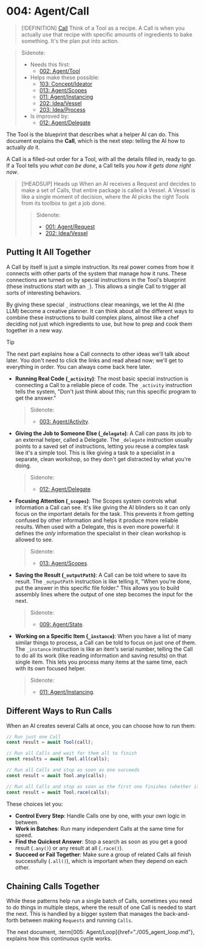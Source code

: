 # 004: Agent/Call

> [!DEFINITION] [Call](./000_glossary.md)
> Think of a Tool as a recipe. A Call is when you actually use that recipe with specific amounts of ingredients to bake something. It's the plan put into action.

> Sidenote:
> - Needs this first:
>   - [002: Agent/Tool](./002_agent_tool.md)
> - Helps make these possible:
>   - [103: Concept/Ideator](./103_concept_ideator.md)
>   - [013: Agent/Scopes](./013_agent_scopes.md)
>   - [011: Agent/Instancing](./011_agent_instancing.md)
>   - [202: Idea/Vessel](./202_idea_vessel.md)
>   - [203: Idea/Process](./203_idea_process.md)
> - Is improved by:
>   - [012: Agent/Delegate](./012_agent_delegate.md)

The Tool is the blueprint that describes what a helper AI can do. This document explains the **Call**, which is the next step: telling the AI how to actually *do* it.

A Call is a filled-out order for a Tool, with all the details filled in, ready to go. If a Tool tells you *what can be done*, a Call tells you *how it gets done right now*.

> [!HEADSUP] Heads up
> When an AI receives a Request and decides to make a set of Calls, that entire package is called a Vessel. A Vessel is like a single moment of decision, where the AI picks the right Tools from its toolbox to get a job done.
>
> > Sidenote:
> >
> > - [001: Agent/Request](./001_agent_request.md)
> > - [202: Idea/Vessel](./202_idea_vessel.md)

## Putting It All Together

A Call by itself is just a simple instruction. Its real power comes from how it connects with other parts of the system that manage how it runs. These connections are turned on by special instructions in the Tool's blueprint (these instructions start with an `_`). This allows a single Call to trigger all sorts of interesting behaviors.

By giving these special `_` instructions clear meanings, we let the AI (the LLM) become a creative planner. It can think about all the different ways to combine these instructions to build complex plans, almost like a chef deciding not just which ingredients to use, but how to prep and cook them together in a new way.

> [!TIP]
> The next part explains how a Call connects to other ideas we'll talk about later. You don't need to click the links and read ahead now; we'll get to everything in order. You can always come back here later.

- **Running Real Code (`_activity`)**: The most basic special instruction is connecting a Call to a reliable piece of code. The `_activity` instruction tells the system, "Don't just think about this; run this specific program to get the answer."

  > Sidenote:
  > - [003: Agent/Activity](./003_agent_activity.md).

- **Giving the Job to Someone Else (`_delegate`)**: A Call can pass its job to an external helper, called a Delegate. The `_delegate` instruction usually points to a saved set of instructions, letting you reuse a complex task like it's a simple tool. This is like giving a task to a specialist in a separate, clean workshop, so they don't get distracted by what you're doing.

  > Sidenote:
  > - [012: Agent/Delegate](./012_agent_delegate.md).

- **Focusing Attention (`_scopes`)**: The Scopes system controls what information a Call can see. It's like giving the AI blinders so it can only focus on the important details for the task. This prevents it from getting confused by other information and helps it produce more reliable results. When used with a Delegate, this is even more powerful: it defines the *only* information the specialist in their clean workshop is allowed to see.

  > Sidenote:
  > - [013: Agent/Scopes](./013_agent_scopes.md).

- **Saving the Result (`_outputPath`)**: A Call can be told where to save its result. The `_outputPath` instruction is like telling it, "When you're done, put the answer in this specific file folder." This allows you to build assembly lines where the output of one step becomes the input for the next.

  > Sidenote:
  > - [009: Agent/State](./009_agent_state.md).

- **Working on a Specific Item (`_instance`)**: When you have a list of many similar things to process, a Call can be told to focus on just one of them. The `_instance` instruction is like an item's serial number, telling the Call to do all its work (like reading information and saving results) on that single item. This lets you process many items at the same time, each with its own focused helper.
  > Sidenote:
  > - [011: Agent/Instancing](./011_agent_instancing.md).

## Different Ways to Run Calls

When an AI creates several Calls at once, you can choose how to run them:

```typescript
// Run just one Call
const result = await Tool(call);

// Run all Calls and wait for them all to finish
const results = await Tool.all(calls);

// Run all Calls and stop as soon as one succeeds
const result = await Tool.any(calls);

// Run all Calls and stop as soon as the first one finishes (whether it succeeded or failed)
const result = await Tool.race(calls);
```

These choices let you:

- **Control Every Step**: Handle Calls one by one, with your own logic in between.
- **Work in Batches**: Run many independent Calls at the same time for speed.
- **Find the Quickest Answer**: Stop a search as soon as you get a good result (`.any()`) or any result at all (`.race()`).
- **Succeed or Fail Together**: Make sure a group of related Calls all finish successfully (`.all()`), which is important when they depend on each other.

## Chaining Calls Together

While these patterns help run a single batch of Calls, sometimes you need to do things in multiple steps, where the result of one Call is needed to start the next. This is handled by a bigger system that manages the back-and-forth between making `Requests` and running `Calls`.

The next document, :term[005: Agent/Loop]{href="./005_agent_loop.md"}, explains how this continuous cycle works.
